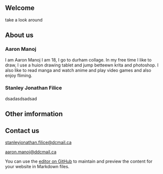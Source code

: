 

## Welcome 

take a look around

## About us

### Aaron Manoj

I am Aaron Manoj I am 18, I go to durham collage. In my free time I like to draw, I use a huion drawing tablet and jump betteewn krita and photoshop. I also like to read manga and watch anime and play video games and also enjoy fliming.


### Stanley Jonathan Filice

dsadasdsadsad

## Other imformation

## Contact us


stanleyjonathan.filice@dcmail.ca

aaron.manoj@ddcmail.ca


You can use the [editor on GitHub](https://github.com/Jasper112-J/Webtech-Assignment/edit/gh-pages/index.md) to maintain and preview the content for your website in Markdown files.

